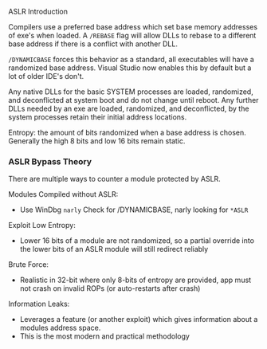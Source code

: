  ASLR Introduction

Compilers use a preferred base address which set base memory addresses of exe's when loaded. A `/REBASE` flag will allow DLLs to rebase to a different base address if there is a conflict with another DLL.

`/DYNAMICBASE` forces this behavior as a standard, all executables will have a randomized base address. Visual Studio now enables this by default but a lot of older IDE's don't.

Any native DLLs for the basic SYSTEM processes are loaded, randomized, and deconflicted at system boot and do not change until reboot.
Any further DLLs needed by an exe are loaded, randomized, and deconflicted, by the system processes retain their initial address locations.

Entropy: the amount of bits randomized when a base address is chosen. Generally the high 8 bits and low 16 bits remain static.

### ASLR Bypass Theory

There are multiple ways to counter a module protected by ASLR.

Modules Compiled without ASLR:
- Use WinDbg `narly`
Check for /DYNAMICBASE, narly looking for `*ASLR`

Exploit Low Entropy:
- Lower 16 bits of a module are not randomized, so a partial override into the lower bits of an ASLR module will still redirect reliably 

Brute Force:
- Realistic in 32-bit where only 8-bits of entropy are provided, app must not crash on invalid ROPs (or auto-restarts after crash)

Information Leaks:
- Leverages a feature (or another exploit) which gives information about a modules address space.
- This is the most modern and practical methodology

